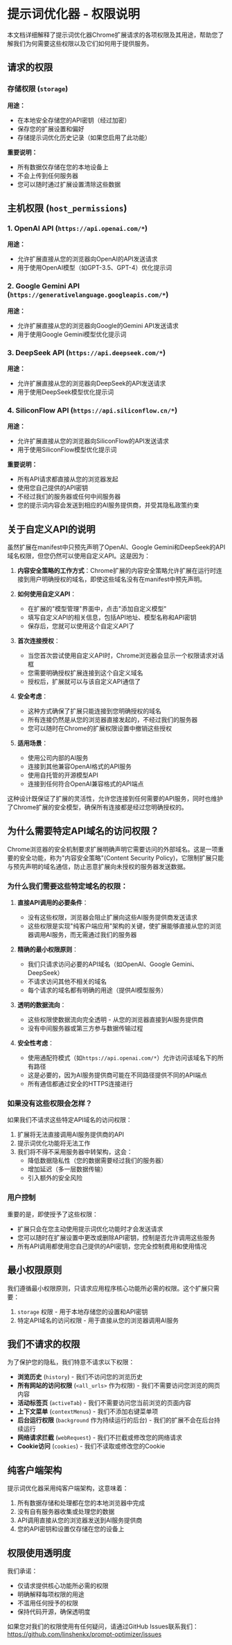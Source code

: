 # 提示词优化器 - 权限说明

本文档详细解释了提示词优化器Chrome扩展请求的各项权限及其用途，帮助您了解我们为何需要这些权限以及它们如何用于提供服务。

## 请求的权限

### 存储权限 (`storage`)

**用途：**
- 在本地安全存储您的API密钥（经过加密）
- 保存您的扩展设置和偏好
- 存储提示词优化历史记录（如果您启用了此功能）

**重要说明：**
- 所有数据仅存储在您的本地设备上
- 不会上传到任何服务器
- 您可以随时通过扩展设置清除这些数据

## 主机权限 (`host_permissions`)

### 1. OpenAI API (`https://api.openai.com/*`)

**用途：**
- 允许扩展直接从您的浏览器向OpenAI的API发送请求
- 用于使用OpenAI模型（如GPT-3.5、GPT-4）优化提示词

### 2. Google Gemini API (`https://generativelanguage.googleapis.com/*`)

**用途：**
- 允许扩展直接从您的浏览器向Google的Gemini API发送请求
- 用于使用Google Gemini模型优化提示词

### 3. DeepSeek API (`https://api.deepseek.com/*`)

**用途：**
- 允许扩展直接从您的浏览器向DeepSeek的API发送请求
- 用于使用DeepSeek模型优化提示词

### 4. SiliconFlow API (`https://api.siliconflow.cn/*`)

**用途：**
- 允许扩展直接从您的浏览器向SiliconFlow的API发送请求
- 用于使用SiliconFlow模型优化提示词

**重要说明：**
- 所有API请求都直接从您的浏览器发起
- 使用您自己提供的API密钥
- 不经过我们的服务器或任何中间服务器
- 您的提示词内容会发送到相应的AI服务提供商，并受其隐私政策约束

## 关于自定义API的说明

虽然扩展在manifest中只预先声明了OpenAI、Google Gemini和DeepSeek的API域名权限，但您仍然可以使用自定义API。这是因为：

1. **内容安全策略的工作方式**：Chrome扩展的内容安全策略允许扩展在运行时连接到用户明确授权的域名，即使这些域名没有在manifest中预先声明。

2. **如何使用自定义API**：
   - 在扩展的"模型管理"界面中，点击"添加自定义模型"
   - 填写自定义API的相关信息，包括API地址、模型名称和API密钥
   - 保存后，您就可以使用这个自定义API了

3. **首次连接授权**：
   - 当您首次尝试使用自定义API时，Chrome浏览器会显示一个权限请求对话框
   - 您需要明确授权扩展连接到这个自定义域名
   - 授权后，扩展就可以与该自定义API通信了

4. **安全考虑**：
   - 这种方式确保了扩展只能连接到您明确授权的域名
   - 所有连接仍然是从您的浏览器直接发起的，不经过我们的服务器
   - 您可以随时在Chrome的扩展权限设置中撤销这些授权

5. **适用场景**：
   - 使用公司内部的AI服务
   - 连接到其他兼容OpenAI格式的API服务
   - 使用自托管的开源模型API
   - 连接到任何符合OpenAI兼容格式的API端点

这种设计既保证了扩展的灵活性，允许您连接到任何需要的API服务，同时也维护了Chrome扩展的安全模型，确保所有连接都是经过您明确授权的。

## 为什么需要特定API域名的访问权限？

Chrome浏览器的安全机制要求扩展明确声明它需要访问的外部域名。这是一项重要的安全功能，称为"内容安全策略"(Content Security Policy)，它限制扩展只能与预先声明的域名通信，防止恶意扩展向未授权的服务器发送数据。

### 为什么我们需要这些特定域名的权限：

1. **直接API调用的必要条件**：
   - 没有这些权限，浏览器会阻止扩展向这些AI服务提供商发送请求
   - 这些权限是实现"纯客户端应用"架构的关键，使扩展能够直接从您的浏览器调用AI服务，而无需通过我们的服务器

2. **精确的最小权限原则**：
   - 我们只请求访问必要的API域名（如OpenAI、Google Gemini、DeepSeek）
   - 不请求访问其他不相关的域名
   - 每个请求的域名都有明确的用途（提供AI模型服务）

3. **透明的数据流向**：
   - 这些权限使数据流向完全透明 - 从您的浏览器直接到AI服务提供商
   - 没有中间服务器或第三方参与数据传输过程

4. **安全性考虑**：
   - 使用通配符模式（如`https://api.openai.com/*`）允许访问该域名下的所有路径
   - 这是必要的，因为AI服务提供商可能在不同路径提供不同的API端点
   - 所有通信都通过安全的HTTPS连接进行

### 如果没有这些权限会怎样？

如果我们不请求这些特定API域名的访问权限：

1. 扩展将无法直接调用AI服务提供商的API
2. 提示词优化功能将无法工作
3. 我们将不得不采用服务器中转架构，这会：
   - 降低数据隐私性（您的数据需要经过我们的服务器）
   - 增加延迟（多一层数据传输）
   - 引入额外的安全风险

### 用户控制

重要的是，即使授予了这些权限：

- 扩展只会在您主动使用提示词优化功能时才会发送请求
- 您可以随时在扩展设置中更改或删除API密钥，控制是否允许调用这些服务
- 所有API调用都使用您自己提供的API密钥，您完全控制费用和使用情况

## 最小权限原则

我们遵循最小权限原则，只请求应用程序核心功能所必需的权限。这个扩展只需要：

1. `storage` 权限 - 用于本地存储您的设置和API密钥
2. 特定API域名的访问权限 - 用于直接从您的浏览器调用AI服务

## 我们不请求的权限

为了保护您的隐私，我们特意不请求以下权限：

- **浏览历史** (`history`) - 我们不访问您的浏览历史
- **所有网站的访问权限** (`<all_urls>` 作为权限) - 我们不需要访问您浏览的网页内容
- **活动标签页** (`activeTab`) - 我们不需要访问您当前浏览的页面内容
- **上下文菜单** (`contextMenus`) - 我们不添加右键菜单项
- **后台运行权限** (`background` 作为持续运行的后台) - 我们的扩展不会在后台持续运行
- **网络请求拦截** (`webRequest`) - 我们不拦截或修改您的网络请求
- **Cookie访问** (`cookies`) - 我们不读取或修改您的Cookie

## 纯客户端架构

提示词优化器采用纯客户端架构，这意味着：

1. 所有数据存储和处理都在您的本地浏览器中完成
2. 没有自有服务器收集或处理您的数据
3. API调用直接从您的浏览器发送到AI服务提供商
4. 您的API密钥和设置仅存储在您的设备上

## 权限使用透明度

我们承诺：

- 仅请求提供核心功能所必需的权限
- 明确解释每项权限的用途
- 不滥用任何授予的权限
- 保持代码开源，确保透明度

如果您对我们的权限使用有任何疑问，请通过GitHub Issues联系我们：https://github.com/linshenkx/prompt-optimizer/issues 